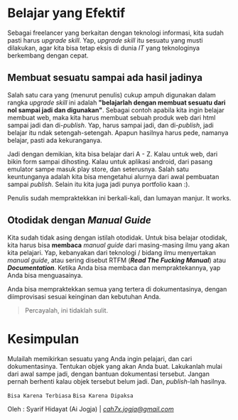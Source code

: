 # Belajar yang Efektif

Sebagai freelancer yang berkaitan dengan teknologi informasi, kita sudah pasti harus *upgrade skill*. Yap, *upgrade skill* itu sesuatu yang musti dilakukan, agar kita bisa tetap eksis di dunia *IT* yang teknologinya berkembang dengan cepat.

## Membuat sesuatu sampai ada hasil jadinya

Salah satu cara yang (menurut penulis) cukup ampuh digunakan dalam rangka *upgrade skill* ini adalah **"belajarlah dengan membuat sesuatu dari nol sampai jadi dan digunakan"**. Sebagai contoh apabila kita ingin belajar membuat web, maka kita harus membuat sebuah produk web dari html sampai jadi dan di-*publish*. Yap, harus sampai jadi, dan di-*publish*, jadi belajar itu ndak setengah-setengah. Apapun hasilnya harus pede, namanya belajar, pasti ada kekuranganya.

Jadi dengan demikian, kita bisa belajar dari A - Z. Kalau untuk web, dari bikin form sampai dihosting. Kalau untuk aplikasi android, dari pasang emulator sampe masuk play store, dan seterusnya. Salah satu keuntunganya adalah kita bisa mengetahui alurnya dari awal pembuatan sampai *publish*. Selain itu kita juga jadi punya portfolio kaan :).

Penulis sudah mempraktekkan ini berkali-kali, dan lumayan manjur. It works. 

## Otodidak dengan *Manual Guide*

Kita sudah tidak asing dengan istilah otodidak. Untuk bisa belajar otodidak, kita harus bisa **membaca** *manual guide* dari masing-masing ilmu yang akan kita pelajari. Yap, kebanyakan dari teknologi / bidang ilmu menyertakan *manual guide*, atau sering disebut RTFM (**_Read The Fucking Manual_**) atau **_Documentation_**. Ketika Anda bisa membaca dan mempraktekannya, yap Anda bisa menguasainya.

Anda bisa mempraktekkan semua yang tertera di dokumentasinya, dengan diimprovisasi sesuai keinginan dan kebutuhan Anda. 

> Percayalah, ini tidaklah sulit.

# Kesimpulan

Mulailah memikirkan sesuatu yang Anda ingin pelajari, dan cari dokumentasinya. Tentukan objek yang akan Anda buat. Lakukanlah mulai dari awal sampe jadi, dengan bantuan dokumentasi tersebut. Jangan pernah berhenti kalau objek tersebut belum jadi. Dan, *publish*-lah hasilnya.

``Bisa Karena Terbiasa``
``Bisa Karena Dipaksa``

Oleh : Syarif Hidayat (Ai Jogja) | *cah7x.jogja@gmail.com* 
